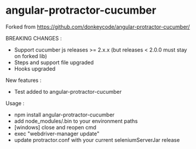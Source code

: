 # angular-protractor-cucumber

Forked from https://github.com/donkeycode/angular-protractor-cucumber/

BREAKING CHANGES :
- Support cucumber js releases >= 2.x.x (but releases < 2.0.0 must stay on forked lib)
- Steps and support file upgraded
- Hooks upgraded

New features :
- Test added to angular-protractor-cucumber

Usage :
- npm install angular-protractor-cucumber
- add node_modules/.bin to your environment paths
- [windows] close and reopen cmd
- exec "webdriver-manager update"
- update protractor.conf with your current seleniumServerJar release
